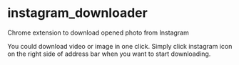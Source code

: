 # instagram_downloader
Chrome extension to download opened photo from Instagram

You could download video or image in one click. Simply click instagram icon on the right side of address bar when you want to start downloading.
